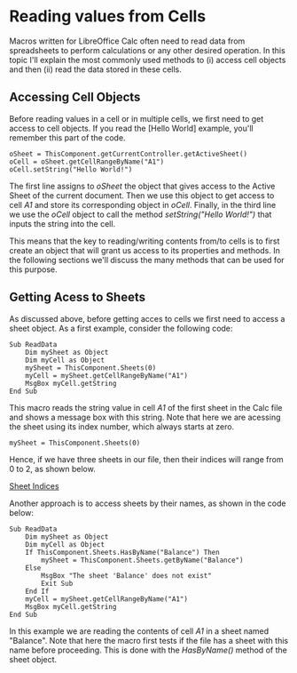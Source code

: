 # Reading values from Cells

Macros written for LibreOffice Calc often need to read data from spreadsheets to perform calculations or any other desired operation. In this topic I'll explain the most commonly used methods to (i) access cell objects and then (ii) read the data stored in these cells.

## Accessing Cell Objects

Before reading values in a cell or in multiple cells, we first need to get access to cell objects. If you read the [Hello World] example, you'll remember this part of the code.

```VBA
oSheet = ThisComponent.getCurrentController.getActiveSheet()
oCell = oSheet.getCellRangeByName("A1")
oCell.setString("Hello World!")
```

The first line assigns to *oSheet* the object that gives access to the Active Sheet of the current document. Then we use this object to get access to cell *A1* and store its corresponding object in *oCell*. Finally, in the third line we use the *oCell* object to call the method *setString("Hello World!")* that inputs the string into the cell.

This means that the key to reading/writing contents from/to cells is to first create an object that will grant us access to its properties and methods. In the following sections we'll discuss the many methods that can be used for this purpose.

## Getting Acess to Sheets

As discussed above, before getting acces to cells we first need to access a sheet object. As a first example, consider the following code:

```VBA
Sub ReadData
	Dim mySheet as Object
	Dim myCell as Object
	mySheet = ThisComponent.Sheets(0)
	myCell = mySheet.getCellRangeByName("A1")
	MsgBox myCell.getString
End Sub
```

This macro reads the string value in cell *A1* of the first sheet in the Calc file and shows a message box with this string. Note that here we are acessing the sheet using its index number, which always starts at zero.

```VBA
mySheet = ThisComponent.Sheets(0)
```

Hence, if we have three sheets in our file, then their indices will range from 0 to 2, as shown below.

[Sheet Indices](../images/Reading_Data_01.png)

Another approach is to access sheets by their names, as shown in the code below:

```VBA
Sub ReadData
	Dim mySheet as Object
	Dim myCell as Object
	If ThisComponent.Sheets.HasByName("Balance") Then
		mySheet = ThisComponent.Sheets.getByName("Balance")
	Else
		MsgBox "The sheet 'Balance' does not exist"
		Exit Sub
	End If
	myCell = mySheet.getCellRangeByName("A1")
	MsgBox myCell.getString
End Sub
```

In this example we are reading the contents of cell *A1* in a sheet named "Balance". Note that here the macro first tests if the file has a sheet with this name before proceeding. This is done with the *HasByName()* method of the sheet object.
